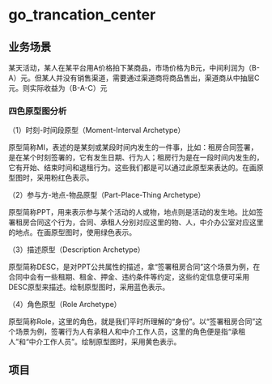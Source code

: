 # go_trancation_center

## 业务场景
某天活动，某人在某平台用A价格拍下某商品，市场价格为B元，中间利润为（B-A）元。但某人并没有销售渠道，需要通过渠道商将商品售出，渠道商从中抽层C元。则实际收益为（B-A-C）元

### 四色原型图分析
（1）时刻-时间段原型（Moment-Interval Archetype）

原型简称MI，表述的是某刻或某段时间内发生的一件事，比如：租房合同签署，是在某个时刻签署的，它有发生日期、行为人；租房行为是在一段时间内发生的，它有开始、结束时间和退租行为。这些我们都是可以通过此原型来表达的。在画原型图时，采用粉红色表示。

（2）参与方-地点-物品原型（Part-Place-Thing Archetype）

原型简称PPT，用来表示参与某个活动的人或物，地点则是活动的发生地。比如签署租房合同这个行为，合同、承租人分别对应这里的物、人，中介办公室对应这里的地点。在画原型图时，使用绿色表示。

（3）描述原型（Description Archetype）

原型简称DESC，是对PPT公共属性的描述，拿“签署租房合同”这个场景为例，在合同中会有一些租期、租金、押金、违约条件等约定，这些约定信息便可采用DESC原型来描述。绘制原型图时，采用蓝色表示。

（4）角色原型（Role Archetype）

原型简称Role，这里的角色，就是我们平时所理解的“身份”。以“签署租房合同”这个场景为例，签署行为人有承租人和中介工作人员，这里的角色便是指“承租人”和“中介工作人员”。绘制原型图时，采用黄色表示。


 
## 项目